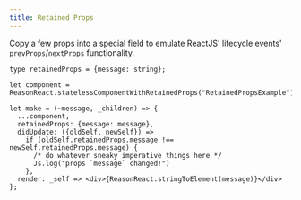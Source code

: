 ```yaml
---
title: Retained Props
---
```

Copy a few props into a special field to emulate ReactJS' lifecycle events' `prevProps`/`nextProps` functionality.
```reason
type retainedProps = {message: string};

let component = ReasonReact.statelessComponentWithRetainedProps("RetainedPropsExample");

let make = (~message, _children) => {
  ...component,
  retainedProps: {message: message},
  didUpdate: ({oldSelf, newSelf}) =>
    if (oldSelf.retainedProps.message !== newSelf.retainedProps.message) {
      /* do whatever sneaky imperative things here */
      Js.log("props `message` changed!")
    },
  render: _self => <div>{ReasonReact.stringToElement(message)}</div>
};
```
